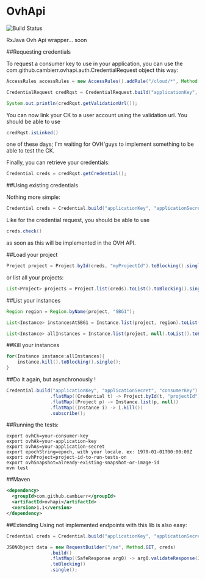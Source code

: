 # OvhApi
![Build Status](https://travis-ci.org/cambierr/OvhApi.svg?branch=master)

RxJava Ovh Api wrapper... soon

##Requesting credentials

To request a consumer key to use in your application, you can use the com.github.cambierr.ovhapi.auth.CredentialRequest object this way:

```java
AccessRules accessRules = new AccessRules().addRule("/cloud/*", Method.GET);

CredentialRequest credRqst = CredentialRequest.build("applicationKey", "applicationSecret", accessRules, "http://youwebsite.ovh").toBlocking().single();

System.out.println(credRqst.getValidationUrl());
```

You can now link your CK to a user account using the validation url. You should be able to use 

```java
credRqst.isLinked()
```

one of these days; I'm waiting for OVH'guys to implement something to be able to test the CK.

Finally, you can retrieve your credentials:

```java
Credential creds = credRqst.getCredential();
```
##Using existing credentials

Nothing more simple:
```java
Credential creds = Credential.build("applicationKey", "applicationSecret", "consumerKey").toBlocking().single();
```

Like for the credential request, you should be able to use

```java
creds.check()
```

as soon as this will be implemented in the OVH API.

##Load your project

```java
Project project = Project.byId(creds, "myProjectId").toBlocking().single();
```

or list all your projects:

```java
List<Project> projects = Project.list(creds).toList().toBlocking().single();
```

##List your instances
```java
Region region = Region.byName(project, "SBG1");

List<Instance> instancesAtSBG1 = Instance.list(project, region).toList().toBlocking().single();

List<Instance> allInstances = Instance.list(project, null).toList().toBlocking().single();
```

##Kill your instances
```java
for(Instance instance:allInstances){
    instance.kill().toBlocking().single();
}
```


##Do it again, but asynchronously !
```java
Credential.build("applicationKey", "applicationSecret", "consumerKey")
                .flatMap((Credential t) -> Project.byId(t, "projectId"))
                .flatMap((Project p) -> Instance.list(p, null))
                .flatMap((Instance i) -> i.kill())
                .subscribe();
```

##Running the tests:
```shell
export ovhCk=your-consumer-key
export ovhAk=your-application-key
export ovhAs=your-application-secret
export epochString=epoch, with your locale. ex: 1970-01-01T00:00:00Z
export ovhProject=project-id-to-run-tests-on
export ovhSnapshot=already-existing-snapshot-or-image-id
mvn test

```

##Maven
```xml
<dependency>
  <groupId>com.github.cambierr</groupId>
  <artifactId>ovhapi</artifactId>
  <version>1.1</version>
</dependency>
```

##Extending
Using not implemented endpoints with this lib is also easy:
```java
Credential creds = Credential.build("applicationKey", "applicationSecret", "consumerKey").toBlocking().single();

JSONObject data = new RequestBuilder("/me", Method.GET, creds)
                .build()
                .flatMap((SafeResponse arg0) -> arg0.validateResponse(JSONObject.class))
                .toBlocking()
                .single();
```
